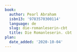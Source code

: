 ```yaml
---
book:
  author: Pearl Abraham
  isbn13: '9783570300114'
  language: de
  slug: die-romanleserin-cbt
  title: Die Romanleserin. cbt
plan:
  date_added: '2020-10-04'
---
```

